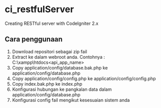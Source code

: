 # ci_restfulServer
Creating RESTful server with CodeIgniter 2.x

## Cara penggunaan
1. Download repositori sebagai zip fail
2. Extract ke dalam webroot anda. Contohnya : C:\xampp\htdocs\<api_app_name>
3. Copy application/config/database.bak.php ke application/config/database.php
4. Copy application/config/config.php ke application/config/config.php
5. Copy index.bak.php ke index.php
6. Konfigurasi hubungan ke pangkalan data dalam application/config/database.php
7. Konfigurasi config fail mengikut kesesuaian sistem anda
